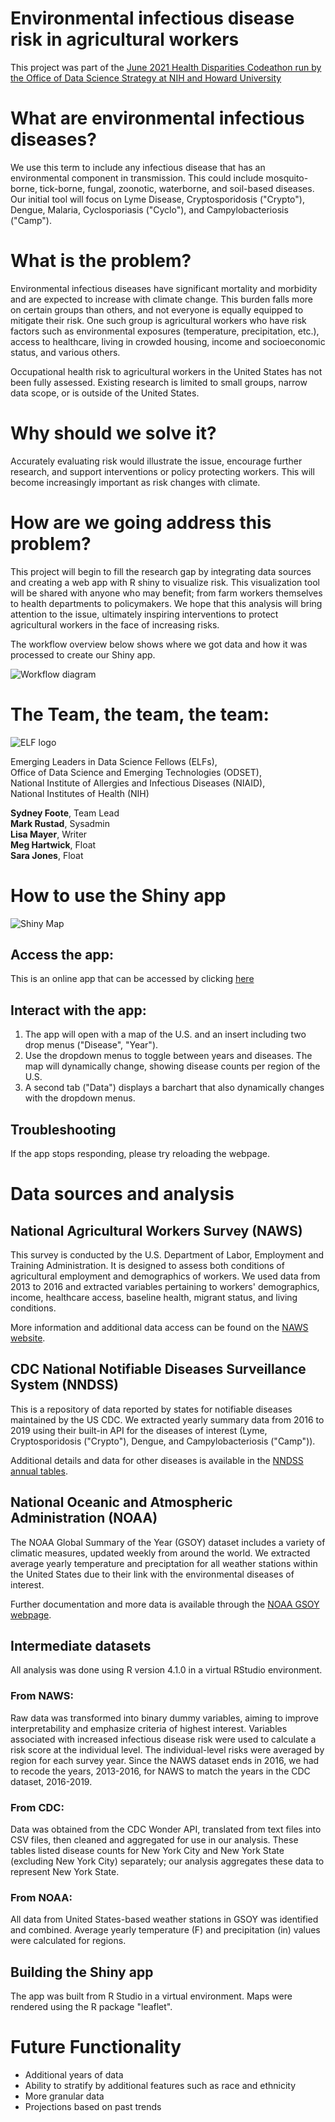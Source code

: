 # Environmental infectious disease risk in agricultural workers


This project was part of the [June 2021 Health Disparities Codeathon run by the Office of Data Science Strategy at NIH and Howard University](https://datascience.nih.gov/participant-application-health-disparities-codeathon)


# What are environmental infectious diseases?

We use this term to include any infectious disease that has an environmental component in transmission. This could include mosquito-borne, tick-borne, fungal, zoonotic, waterborne, and soil-based diseases. Our initial tool will focus on Lyme Disease, Cryptosporidosis ("Crypto"), Dengue, Malaria, Cyclosporiasis ("Cyclo"), and Campylobacteriosis ("Camp").

# What is the problem?

Environmental infectious diseases have significant mortality and morbidity and are expected to increase with climate change. This burden falls more on certain groups than others, and not everyone is equally equipped to mitigate their risk. One such group is agricultural workers who have risk factors such as environmental exposures (temperature, precipitation, etc.), access to healthcare, living in crowded housing, income and socioeconomic status, and various others.

Occupational health risk to agricultural workers in the United States has not been fully assessed. Existing research is limited to small groups, narrow data scope, or is outside of the United States. 

# Why should we solve it?

Accurately evaluating risk would illustrate the issue, encourage further research, and support interventions or policy protecting workers. This will become increasingly important as risk changes with climate.

# How are we going address this problem?

This project will begin to fill the research gap by integrating data sources and creating a web app with R shiny to visualize risk. This visualization tool will be shared with anyone who may benefit; from farm workers themselves to health departments to policymakers. We hope that this analysis will bring attention to the issue, ultimately inspiring interventions to protect agricultural workers in the face of increasing risks.

The workflow overview below shows where we got data and how it was processed to create our Shiny app.

![Workflow diagram](Workflow_disparities_codeathon.png)


# The Team, the team, the team:

![ELF logo](final_elf_icon_size.png) 

Emerging Leaders in Data Science Fellows (ELFs),  
Office of Data Science and Emerging Technologies (ODSET),  
National Institute of Allergies and Infectious Diseases (NIAID),   
National Institutes of Health (NIH)

**Sydney Foote**, Team Lead  
**Mark Rustad**, Sysadmin  
**Lisa Mayer**, Writer  
**Meg Hartwick**, Float   
**Sara Jones**, Float


# How to use the Shiny app

![Shiny Map](mapforcodeathon.PNG)

## Access the app:

This is an online app that can be accessed by clicking [here](https://meghartwick.shinyapps.io/shiny/)


## Interact with the app:

1. The app will open with a map  of the U.S. and an insert including two drop menus ("Disease", "Year"). 
2. Use the dropdown menus to toggle between years and diseases. The map will dynamically change, showing disease counts per region of the U.S. 
3. A second tab ("Data") displays a barchart that also dynamically changes with the dropdown menus.

## Troubleshooting

If the app stops responding, please try reloading the webpage. 


# Data sources and analysis

## National Agricultural Workers Survey (NAWS)
 
This survey is conducted by the U.S. Department of Labor, Employment and Training Administration. It is designed to assess both conditions of agricultural employment and demographics of workers. We used data from 2013 to 2016 and extracted variables pertaining to workers' demographics, income, healthcare access, baseline health, migrant status, and living conditions.

More information and additional data access can be found on the [NAWS website](https://www.dol.gov/agencies/eta/national-agricultural-workers-survey/overview).

## CDC National Notifiable Diseases Surveillance System (NNDSS)

This is a repository of data reported by states for notifiable diseases maintained by the US CDC. We extracted yearly summary data from 2016 to 2019 using their built-in API for the diseases of interest (Lyme, Cryptosporidosis ("Crypto"), Dengue, and Campylobacteriosis ("Camp")).

Additional details and data for other diseases is available in the [NNDSS annual tables](https://wonder.cdc.gov/nndss/nndss_annual_tables_menu.asp).

## National Oceanic and Atmospheric Administration (NOAA)

The NOAA Global Summary of the Year (GSOY) dataset includes a variety of climatic measures, updated weekly from around the world. We extracted average yearly temperature and preciptation for all weather stations within the United States due to their link with the environmental diseases of interest.

Further documentation and more data is available through the [NOAA GSOY webpage](https://www.ncei.noaa.gov/access/metadata/landing-page/bin/iso?id=gov.noaa.ncdc:C00947).

## Intermediate datasets
All analysis was done using R version 4.1.0 in a virtual RStudio environment. 

### From NAWS:
Raw data was transformed into binary dummy variables, aiming to improve interpretability and emphasize criteria of highest interest. Variables associated with increased infectious disease risk were used to calculate a risk score at the individual level. The individual-level risks were averaged by region for each survey year. Since the NAWS dataset ends in 2016, we had to recode the years, 2013-2016, for NAWS to match the years in the CDC dataset, 2016-2019. 

### From CDC:
Data was obtained from the CDC Wonder API, translated from text files into CSV files, then cleaned and aggregated for use in our analysis. These tables listed disease counts for New York City and New York State (excluding New York City) separately; our analysis aggregates these data to represent New York State.

### From NOAA:
All data from United States-based weather stations in GSOY was identified and combined. Average yearly temperature (F) and precipitation (in) values were calculated for regions. 

## Building the Shiny app
The app was built from R Studio in a virtual environment. Maps were rendered using the R package "leaflet".


# Future Functionality
- Additional years of data  
- Ability to stratify by additional features such as race and ethnicity  
- More granular data 
- Projections based on past trends
